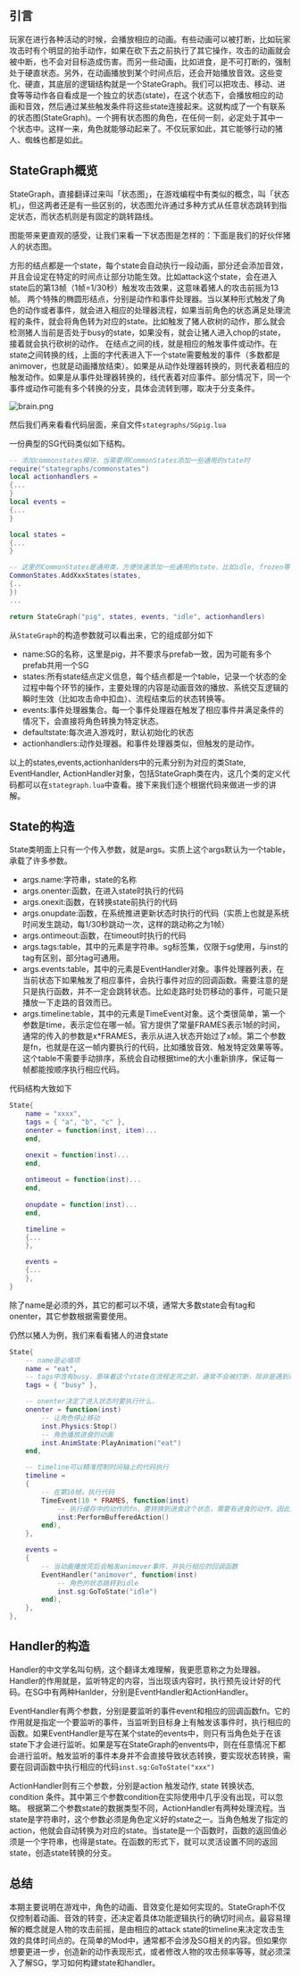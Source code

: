 ## 引言

玩家在进行各种活动的时候，会播放相应的动画。有些动画可以被打断，比如玩家攻击时有个明显的抬手动作，如果在砍下去之前执行了其它操作，攻击的动画就会被中断，也不会对目标造成伤害。而另一些动画，比如进食，是不可打断的，强制处于硬直状态。另外，在动画播放到某个时间点后，还会开始播放音效。这些变化、硬直，其底层的逻辑结构就是一个StateGraph。我们可以把攻击、移动、进食等等动作各自看成是一个独立的状态(state)，在这个状态下，会播放相应的动画和音效，然后通过某些触发条件将这些state连接起来。这就构成了一个有联系的状态图(StateGraph)。一个拥有状态图的角色，在任何一刻，必定处于其中一个状态中。这样一来，角色就能够动起来了。不仅玩家如此，其它能够行动的猪人、蜘蛛也都是如此。

## StateGraph概览

StateGraph，直接翻译过来叫「状态图」，在游戏编程中有类似的概念，叫「状态机」，但这两者还是有一些区别的，状态图允许通过多种方式从任意状态跳转到指定状态，而状态机则是有固定的跳转路线。

图能带来更直观的感受，让我们来看一下状态图是怎样的：下面是我们的好伙伴猪人的状态图。

方形的结点都是一个state，每个state会自动执行一段动画，部分还会添加音效，并且会设定在特定的时间点让部分功能生效。比如attack这个state，会在进入state后的第13帧（1帧=1/30秒）触发攻击效果，这意味着猪人的攻击前摇为13帧。
两个特殊的椭圆形结点，分别是动作和事件处理器。当以某种形式触发了角色的动作或者事件，就会进入相应的处理器流程，如果当前角色的状态满足处理流程的条件，就会将角色转为对应的state。比如触发了猪人砍树的动作，那么就会检测猪人当前是否处于busy的state，如果没有，就会让猪人进入chop的state，接着就会执行砍树的动作。
在结点之间的线，就是相应的触发事件或动作。在state之间转换的线，上面的字代表进入下一个state需要触发的事件（多数都是animover，也就是动画播放结束）。如果是从动作处理器转换的，则代表着相应的触发动作。如果是从事件处理器转换的，线代表着对应事件。部分情况下，同一个事件或动作可能有多个转换的分支，具体会流转到哪，取决于分支条件。



![brain.png](https://s2.loli.net/2022/03/12/qMTKSxnJcOoivWL.png)


然后我们再来看看代码层面，来自文件`stategraphs/SGpig.lua`

一份典型的SG代码类似如下结构。
```lua
-- 添加commonstates模块，当需要用CommonStates添加一些通用的state时
require("stategraphs/commonstates")
local actionhandlers = 
{...
}
local events = 
{...
}

local states = 
{...
}

-- 这里的CommonStates是通用类，方便快速添加一些通用的state，比如idle, frozen等
CommonStates.AddXxxStates(states,
{..
})
...

return StateGraph("pig", states, events, "idle", actionhandlers)
```

从`StateGraph`的构造参数就可以看出来，它的组成部分如下

* name:SG的名称，这里是pig，并不要求与prefab一致，因为可能有多个prefab共用一个SG
* states:所有state结点定义信息，每个结点都是一个table，记录一个状态的全过程中每个环节的操作，主要处理的内容是动画音效的播放、系统交互逻辑的瞬时生效（比如攻击命中扣血）、流程结束后的状态转换等。
* events:事件处理器集合。每一个事件处理器在触发了相应事件并满足条件的情况下，会直接将角色转换为特定状态。
* defaultstate:每次进入游戏时，默认初始化的状态
* actionhandlers:动作处理器。和事件处理器类似，但触发的是动作。

以上的states,events,actionhanlders中的元素分别为对应的类State, EventHandler, ActionHandler对象，包括StateGraph类在内，这几个类的定义代码都可以在`stategraph.lua`中查看。接下来我们逐个根据代码来做进一步的讲解。

## State的构造

State类明面上只有一个传入参数，就是args。实质上这个args默认为一个table，承载了许多参数。

* args.name:字符串，state的名称
* args.onenter:函数，在进入state时执行的代码
* args.onexit:函数，在转换state前执行的代码
* args.onupdate:函数，在系统推进更新状态时执行的代码（实质上也就是系统时间发生跳动，每1/30秒跳动一次，这样的跳动称之为1帧）
* args.ontimeout:函数，在timeout时执行的代码
* args.tags:table，其中的元素是字符串。sg标签集，仅限于sg使用，与inst的tag有区别，部分tag可通用。
* args.events:table，其中的元素是EventHandler对象。事件处理器列表，在当前状态下如果触发了相应事件，会执行事件对应的回调函数。需要注意的是只是执行函数，并不一定会跳转状态。比如走路时处罚移动的事件，可能只是播放一下走路的音效而已。
* args.timeline:table，其中的元素是TimeEvent对象。这个类很简单，第一个参数是time，表示定位在哪一帧。官方提供了常量FRAMES表示1帧的时间，通常的传入的参数是x*FRAMES，表示从进入状态开始过了x帧。第二个参数是fn，也就是在这一帧内要执行的代码，比如播放音效、触发特定效果等等。这个table不需要手动排序，系统会自动根据time的大小重新排序，保证每一帧都能按顺序执行相应代码。

代码结构大致如下
```lua
State{
    name = "xxxx",
    tags = { "a", "b", "c" },
    onenter = function(inst, item)...
    end,

    onexit = function(inst)...
    end,
    
    ontimeout = function(inst)...
    end,
    
    onupdate = function(inst)...
    end,

    timeline =
    {...
    },

    events =
    {...
    },
}
```
除了name是必须的外，其它的都可以不填，通常大多数state会有tag和onenter，其它参数根据需要使用。

仍然以猪人为例，我们来看看猪人的进食state

```lua
State{
    -- name是必填项
    name = "eat",
    -- tags中含有busy，意味着这个state在流程走完之前，通常不会被打断，除非是遇到被攻击之类的强制打断事件
    tags = { "busy" },

    -- onenter决定了进入状态时要执行什么，
    onenter = function(inst)
        -- 让角色停止移动
        inst.Physics:Stop()
        -- 角色播放进食的动画
        inst.AnimState:PlayAnimation("eat")
    end,

    -- timeline可以精准控制时间轴上的代码执行
    timeline =
    {
        -- 在第10帧，执行代码
        TimeEvent(10 * FRAMES, function(inst)
            -- 执行缓存中的动作的fn。要转换到进食这个状态，需要有进食的动作，因此这里的动作就是进食
            inst:PerformBufferedAction()
        end),
    },

    events =
    {
        -- 当动画播放完后会触发animover事件，并执行相应的回调函数
        EventHandler("animover", function(inst)
            -- 角色的状态跳转到idle
            inst.sg:GoToState("idle")
        end),
    },
},
```

## Handler的构造
Handler的中文学名叫句柄，这个翻译太难理解，我更愿意称之为处理器。Handler的作用就是，监听特定的内容，当出现该内容时，执行预先设计好的代码。在SG中有两种Hanlder，分别是EventHandler和ActionHandler。

EventHandler有两个参数，分别是要监听的事件event和相应的回调函数fn。它的作用就是指定一个要监听的事件，当监听到目标身上有触发该事件时，执行相应的函数。如果EventHandler是写在某个state的events中，则只有当角色处于在该state下才会进行监听。如果是写在StateGraph的envents中，则在任意情况下都会进行监听。触发监听的事件本身并不会直接导致状态转换，要实现状态转换，需要在回调函数中执行相应的代码`inst.sg:GoToState("xxx")`

ActionHandler则有三个参数，分别是action 触发动作, state 转换状态, condition 条件。其中第三个参数condition在实际使用中几乎没有出现，可以忽略。
根据第二个参数state的数据类型不同，ActionHandler有两种处理流程。当state是字符串时，这个参数必须是角色定义好的state之一。当角色触发了指定的action，他就会自动转换为对应的state。当state是一个函数时，函数的返回值必须是一个字符串，也得是state。在函数的形式下，就可以灵活设置不同的返回state，创造state转换的分支。



## 总结

本期主要说明在游戏中，角色的动画、音效变化是如何实现的。StateGraph不仅仅控制着动画、音效的转变，还决定着具体功能逻辑执行的确切时间点。最容易理解的概念就是人物的攻击前摇，是由相应的attack state的timeline来决定攻击生效的具体时间点的。在简单的Mod中，通常都不会涉及SG相关的内容。但如果你想要更进一步，创造新的动作表现形式，或者修改人物的攻击频率等等，就必须深入了解SG，学习如何构建state和handler。
